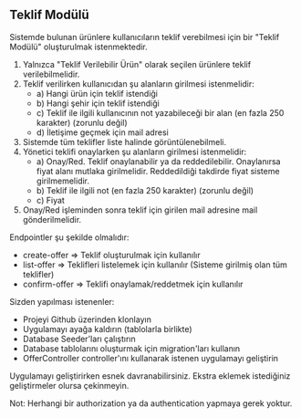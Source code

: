 ## Teklif Modülü

Sistemde bulunan ürünlere kullanıcıların teklif verebilmesi için bir "Teklif Modülü" oluşturulmak istenmektedir.

1) Yalnızca "Teklif Verilebilir Ürün" olarak seçilen ürünlere teklif verilebilmelidir.
2) Teklif verilirken kullanıcıdan şu alanların girilmesi istenmelidir:
   - a) Hangi ürün için teklif istendiği
   - b) Hangi şehir için teklif istendiği
   - c) Teklif ile ilgili kullanıcının not yazabileceği bir alan (en fazla 250 karakter) (zorunlu değil)
   - d) İletişime geçmek için mail adresi
3) Sistemde tüm teklifler liste halinde görüntülenebilmeli.
4) Yönetici teklifi onaylarken şu alanların girilmesi istenmelidir:
   - a) Onay/Red. Teklif onaylanabilir ya da reddedilebilir. Onaylanırsa fiyat alanı mutlaka girilmelidir. Reddedildiği takdirde fiyat sisteme girilmemelidir.
   - b) Teklif ile ilgili not (en fazla 250 karakter) (zorunlu değil)
   - c) Fiyat
5) Onay/Red işleminden sonra teklif için girilen mail adresine mail gönderilmelidir.

Endpointler şu şekilde olmalıdır:

- create-offer 	=> Teklif oluşturulmak için kullanılır
- list-offer 		=> Teklifleri listelemek için kullanılır (Sisteme girilmiş olan tüm teklifler)
- confirm-offer	=> Teklifi onaylamak/reddetmek için kullanılır

Sizden yapılması istenenler:

- Projeyi Github üzerinden klonlayın
- Uygulamayı ayağa kaldırın (tablolarla birlikte)
- Database Seeder'ları çalıştırın
- Database tablolarını oluşturmak için migration'ları kullanın
- OfferController controller'ını kullanarak istenen uygulamayı geliştirin

Uygulamayı geliştirirken esnek davranabilirsiniz. Ekstra eklemek istediğiniz geliştirmeler olursa çekinmeyin.

Not: Herhangi bir authorization ya da authentication yapmaya gerek yoktur.
